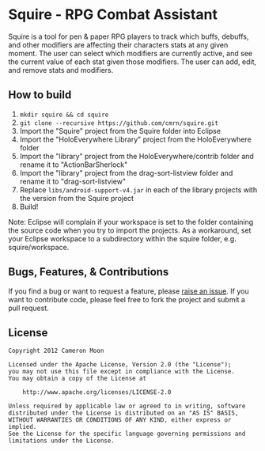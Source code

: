 Squire - RPG Combat Assistant
=============================

Squire is a tool for pen & paper RPG players to track which buffs, debuffs, and other modifiers are affecting their characters stats at any given moment. The user can select which modifiers are currently active, and see the current value of each stat given those modifiers. The user can add, edit, and remove stats and modifiers.

How to build
------------
1. `mkdir squire && cd squire`
2. `git clone --recursive https://github.com/cmrn/squire.git`
3. Import the "Squire" project from the Squire folder into Eclipse
4. Import the "HoloEverywhere Library" project from the HoloEverywhere folder
5. Import the "library" project from the HoloEverywhere/contrib folder and rename it to "ActionBarSherlock"
6. Import the "library" project from the drag-sort-listview folder and rename it to "drag-sort-listview"
7. Replace `libs/android-support-v4.jar` in each of the library projects with the version from the Squire project
8. Build!

Note: Eclipse will complain if your workspace is set to the folder containing the source code when you try to import the projects. As a workaround, set your Eclipse workspace to a subdirectory within the squire folder, e.g. squire/workspace.

Bugs, Features, & Contributions
------------
If you find a bug or want to request a feature, please [raise an issue](https://github.com/cmrn/squire/issues). If you want to contribute code, please feel free to fork the project and submit a pull request.

License
-------
    Copyright 2012 Cameron Moon

    Licensed under the Apache License, Version 2.0 (the "License");
    you may not use this file except in compliance with the License.
    You may obtain a copy of the License at

        http://www.apache.org/licenses/LICENSE-2.0

    Unless required by applicable law or agreed to in writing, software
    distributed under the License is distributed on an "AS IS" BASIS,
    WITHOUT WARRANTIES OR CONDITIONS OF ANY KIND, either express or implied.
    See the License for the specific language governing permissions and
    limitations under the License.
